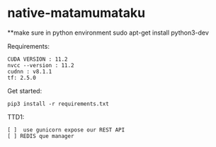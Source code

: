 # native-matamumataku
**make sure in python environment
sudo apt-get install python3-dev

Requirements: 

    CUDA VERSION : 11.2
    nvcc --version : 11.2
    cudnn : v8.1.1
    tf: 2.5.0
 
Get started:

    pip3 install -r requirements.txt
    
TTD1:

    [ ]  use gunicorn expose our REST API
    [ ] REDIS que manager
